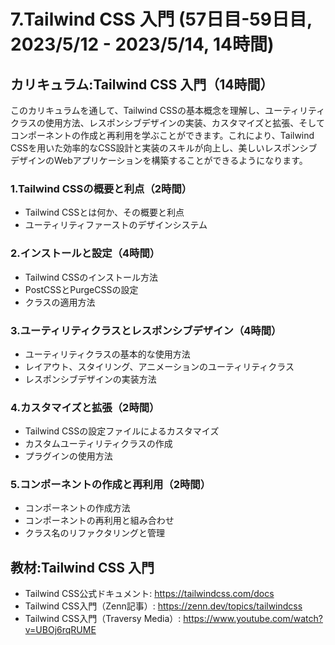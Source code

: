 # 7.Tailwind CSS 入門 (57日目-59日目, 2023/5/12 - 2023/5/14, 14時間)

## カリキュラム:Tailwind CSS 入門（14時間）
このカリキュラムを通して、Tailwind CSSの基本概念を理解し、ユーティリティクラスの使用方法、レスポンシブデザインの実装、カスタマイズと拡張、そしてコンポーネントの作成と再利用を学ぶことができます。これにより、Tailwind CSSを用いた効率的なCSS設計と実装のスキルが向上し、美しいレスポンシブデザインのWebアプリケーションを構築することができるようになります。
### 1.Tailwind CSSの概要と利点（2時間）
- Tailwind CSSとは何か、その概要と利点
- ユーティリティファーストのデザインシステム
### 2.インストールと設定（4時間）
- Tailwind CSSのインストール方法
- PostCSSとPurgeCSSの設定
- クラスの適用方法
### 3.ユーティリティクラスとレスポンシブデザイン（4時間）
- ユーティリティクラスの基本的な使用方法
- レイアウト、スタイリング、アニメーションのユーティリティクラス
- レスポンシブデザインの実装方法
### 4.カスタマイズと拡張（2時間）
- Tailwind CSSの設定ファイルによるカスタマイズ
- カスタムユーティリティクラスの作成
- プラグインの使用方法
### 5.コンポーネントの作成と再利用（2時間）
- コンポーネントの作成方法
- コンポーネントの再利用と組み合わせ
- クラス名のリファクタリングと管理

## 教材:Tailwind CSS 入門
- Tailwind CSS公式ドキュメント: https://tailwindcss.com/docs
- Tailwind CSS入門（Zenn記事）: https://zenn.dev/topics/tailwindcss
- Tailwind CSS入門（Traversy Media）: https://www.youtube.com/watch?v=UBOj6rqRUME
